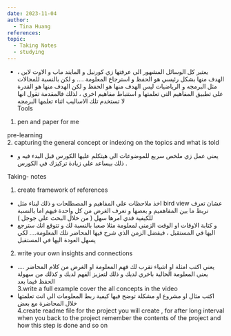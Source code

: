 ```yaml
---
date: 2023-11-04
author:
  - Tina Huang
references: 
topic:
  - Taking Notes 
  - studying
---
```

- يعتبر كل الوسائل المشهور الي عرفتها زي كورنيل و المايند ماب و الاوت لاين ، الهدف منها بشكل رئيسي هو الحفظ و استرجاع المعلومة .... و لكن بالنسبة للمجالات مثل البرمجه و الرياضيات ليس الهدف منها هو الحفظ و لكن الهدف منها هو القدرة علي تطبيق المفاهيم التي تعلمتها و استنباط مفاهيم اخري ، لذلك فالمقدمة تقول انها لا تستخدم تلك الاساليب اثناء تعلمها البرمجه  
Tools  
1. pen and paper for me  
  
pre-learning  
2. capturing the general concept or indexing on the topics and what is told  
- يعني عمل زي ملخص سريع للموضوعات الي هيتكلم عليها الكورس قبل البدء فيه و ذلك بيساعد علي زيادة تركيزك في الكورس .  
  
Taking- notes  
1. create framework of references  
- اخذ ملاحظات علي المفاهيم و المصطلحات و ذلك لبناء مثل bird view عشان تعرف تربط ما بين المفاهميم و بعضها و تعرف الغرض من كل واحدة فيهم اما بالنسبة للكيفية فدي امرها سهل ( من خلال البحث علي جوجل )  
- و كتابة الاوقات او الوقت الزمني لمعلومة مثلا صعبا بالنسبة لك و تتوقع انك سترجع اليها في المستقبل ، فيفضل الزمن الذي شرح فيها المحاضر تلك المعلومة.... لكي يسهل العودة اليها في المستقبل  
2. write your own insights and connections  
- يعني اكتب امثلة او اشياء تقرب لك فهم المعلومة او الغرض من كلام المحاضر .... يعني المعلومة الحالية باخري لديك و ذلك لتعزيز الفهم لديك و كذلك من سهولة الحفظ فيما بعد  
3.write a full example cover the all concepts in the video  
- اكتب مثال او مشروع او مشكلة توضح فيها كيفية ربط المعلومات الي انت تعلمتها خلال المحاضرة مع بعض  
4.create readme file for the project you will create , for after long interval when you back to the project remember the contents of the project and how this step is done and so on